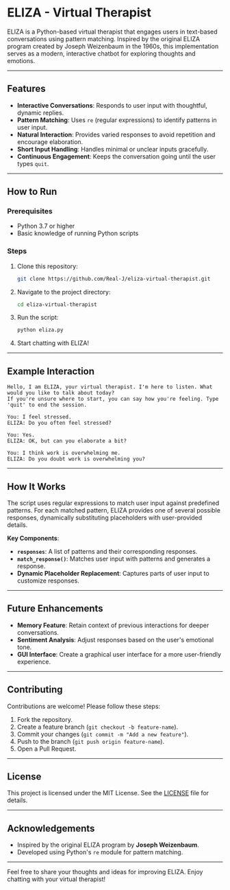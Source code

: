 # ELIZA - Virtual Therapist

ELIZA is a Python-based virtual therapist that engages users in text-based conversations using pattern matching. Inspired by the original ELIZA program created by Joseph Weizenbaum in the 1960s, this implementation serves as a modern, interactive chatbot for exploring thoughts and emotions.

---

## Features

- **Interactive Conversations**: Responds to user input with thoughtful, dynamic replies.
- **Pattern Matching**: Uses `re` (regular expressions) to identify patterns in user input.
- **Natural Interaction**: Provides varied responses to avoid repetition and encourage elaboration.
- **Short Input Handling**: Handles minimal or unclear inputs gracefully.
- **Continuous Engagement**: Keeps the conversation going until the user types `quit`.

---

## How to Run

### Prerequisites

- Python 3.7 or higher
- Basic knowledge of running Python scripts

### Steps

1. Clone this repository:
   ```bash
   git clone https://github.com/Real-J/eliza-virtual-therapist.git
   ```
2. Navigate to the project directory:
   ```bash
   cd eliza-virtual-therapist
   ```
3. Run the script:
   ```bash
   python eliza.py
   ```

4. Start chatting with ELIZA!

---

## Example Interaction

```
Hello, I am ELIZA, your virtual therapist. I'm here to listen. What would you like to talk about today?
If you're unsure where to start, you can say how you're feeling. Type 'quit' to end the session.

You: I feel stressed.
ELIZA: Do you often feel stressed?

You: Yes.
ELIZA: OK, but can you elaborate a bit?

You: I think work is overwhelming me.
ELIZA: Do you doubt work is overwhelming you?
```

---

## How It Works

The script uses regular expressions to match user input against predefined patterns. For each matched pattern, ELIZA provides one of several possible responses, dynamically substituting placeholders with user-provided details.

**Key Components**:
- **`responses`**: A list of patterns and their corresponding responses.
- **`match_response()`**: Matches user input with patterns and generates a response.
- **Dynamic Placeholder Replacement**: Captures parts of user input to customize responses.

---

## Future Enhancements

- **Memory Feature**: Retain context of previous interactions for deeper conversations.
- **Sentiment Analysis**: Adjust responses based on the user's emotional tone.
- **GUI Interface**: Create a graphical user interface for a more user-friendly experience.

---

## Contributing

Contributions are welcome! Please follow these steps:
1. Fork the repository.
2. Create a feature branch (`git checkout -b feature-name`).
3. Commit your changes (`git commit -m "Add a new feature"`).
4. Push to the branch (`git push origin feature-name`).
5. Open a Pull Request.

---

## License

This project is licensed under the MIT License. See the [LICENSE](LICENSE) file for details.

---

## Acknowledgements

- Inspired by the original ELIZA program by **Joseph Weizenbaum**.
- Developed using Python's `re` module for pattern matching.

---

Feel free to share your thoughts and ideas for improving ELIZA. Enjoy chatting with your virtual therapist!

